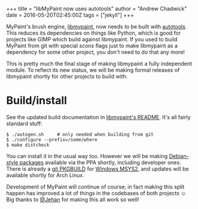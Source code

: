 +++
title = "libMyPaint now uses autotools"
author = "Andrew Chadwick"
date = 2016-05-20T02:45:00Z
tags = ["jekyll"]
+++

MyPaint's brush engine, [libmypaint](https://github.com/mypaint/libmypaint), now
needs to be built with [autotools](https://en.wikipedia.org/wiki/GNU_Build_System).
This reduces its dependencies on things like Python, which is good for projects
like GIMP which build against libmypaint. If you used to build MyPaint from git
with special _scons_ flags just to make libmypaint as a dependency for some other
project, you don't need to do that any more!

This is pretty much the final stage of making libmypaint a fully independent module.
To reflect its new status, we will be making formal releases of libmypaint shortly
for other projects to build with.

# Build/install
See the updated build documentation in [libmypaint's README](https://github.com/mypaint/libmypaint/blob/master/README.md).
It's all fairly standard stuff:
```
$ ./autogen.sh     # only needed when building from git
$ ./configure --prefix=/some/where
$ make distcheck
```

You can install it in the usual way too. However we will be making [Debian-style packages](https://github.com/mypaint/libmypaint.deb)
available via the PPA shortly, including developer ones. There is already a [git PKGBUILD](https://github.com/Alexpux/MINGW-packages/tree/master/mingw-w64-libmypaint-git)
for [Windows MSYS2](https://msys2.github.io/), and updates will be available shortly
for Arch Linux.

Development of MyPaint will continue of course; in fact making this split happen
has improved a lot of things in the codebases of both projects ☺  Big thanks to
[@Jehan](https://github.com/Jehan) for making this all work so well!
